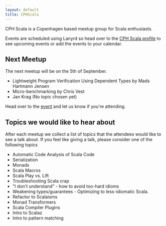 ```yaml
---
layout: default
title: CPHScala
---
```


CPH Scala is a Copenhagen based meetup group for Scala enthusiasts.

Events are scheduled using Lanyrd so head over to the [CPH Scala profile](http://lanyrd.com/profile/cphscala-9017/) to see upcoming events or add the events to your calendar. 

Next Meetup
-----------

The next meetup will be on the 5th of September. 

- Lightweight Program Verification Using Dependent Types by Mads Hartmann Jensen
- Micro-benchmarking by Chris Vest
- Jan Krag (No topic chosen yet)

Head over to the [event](http://lanyrd.com/2013/cph-scala-meetup-7/) and let us know if you're attending.


Topics we would like to hear about
----------------------------------

After each meetup we collect a list of topics that the attendees would like to see a talk about. If you feel like giving a talk, please consider one of the following topics

- Automatic Code Analysis of Scala Code
- Serialization
- Monads
- Scala Macros
- Scala Play vs. Lift
- Troubleshooting Scala crap
- "I don't understand" - how to avoid too-hard idioms
- Weakening types/guarantees - Optimizing to less-idiomatic Scala.
- Refactor to Scalaisms
- Monad Transformers
- Scala Compiler Plugins
- Intro to Scalaz
- Intro to pattern matching